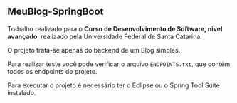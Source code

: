 ## MeuBlog-SpringBoot ##

Trabalho realizado para o **Curso de Desenvolvimento de Software, nivel avançado**, realizado pela Universidade Federal de Santa Catarina.

O projeto trata-se apenas do backend de um Blog simples.

Para realizar teste você pode verificar o arquivo ```ENDPOINTS.txt```, que contém todos os endpoints do projeto.

Para executar o projeto é necessário ter o Eclipse ou o Spring Tool Suite instalado.


